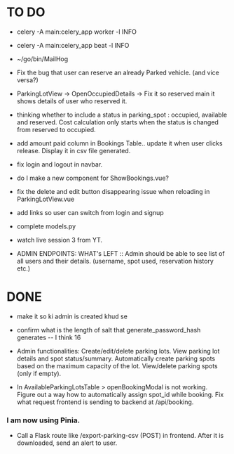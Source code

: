 # TO DO

- celery -A main:celery_app worker -l INFO
- celery -A main:celery_app beat -l INFO
- ~/go/bin/MailHog

- Fix the bug that user can reserve an already Parked vehicle. (and vice versa?)

- ParkingLotView -> OpenOccupiedDetails -> Fix it so reserved main it shows details of user who reserved it.
- thinking whether to include a status in parking_spot : occupied, available and reserved. Cost calculation only starts when the status is changed from reserved to occupied.

- add amount paid column in Bookings Table.. update it when user clicks release. Display it in csv file generated.
- fix login and logout in navbar.
- do I make a new component for ShowBookings.vue?
- fix the delete and edit button disappearing issue when reloading in ParkingLotView.vue

- add links so user can switch from login and signup

- complete models.py
- watch live session 3 from YT.

- ADMIN ENDPOINTS: WHAT's LEFT :: Admin should be able to see list of all users and their details. (username, spot used, reservation history etc.)

# DONE

- make it so ki admin is created khud se
- confirm what is the length of salt that generate_password_hash generates -- I think 16
- Admin functionalities:
  Create/edit/delete parking lots.
  View parking lot details and spot status/summary.
  Automatically create parking spots based on the maximum capacity of the lot.
  View/delete parking spots (only if empty).

- In AvailableParkingLotsTable > openBookingModal is not working. Figure out a way how to automatically assign spot_id while booking. Fix what request frontend is sending to backend at /api/booking.

### I am now using Pinia.

- Call a Flask route like /export-parking-csv (POST) in frontend. After it is downloaded, send an alert to user.

